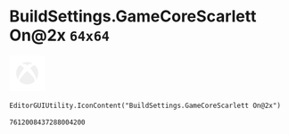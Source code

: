 # BuildSettings.GameCoreScarlett On@2x `64x64`
<img src="/img/BuildSettings.GameCoreScarlett%20On@2x.png" width=64 height=64>

``` CSharp
EditorGUIUtility.IconContent("BuildSettings.GameCoreScarlett On@2x")
```
```
7612008437288004200
```

